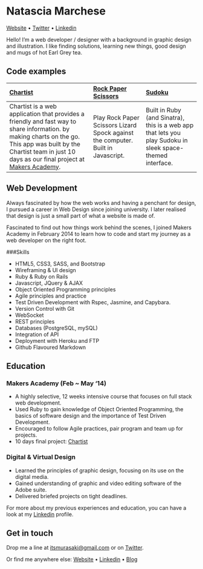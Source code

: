 Natascia Marchese
=================
[Website] • [Twitter] • [Linkedin]

Hello! I’m a web developer / designer with a background in graphic design and illustration.
I like finding solutions, learning new things, good design and mugs of hot Earl Grey tea.



Code examples
-------------

| [Chartist] | [Rock Paper Scissors] | [Sudoku] |
|:---------- |:--------------------- |:-------- |
| Chartist is a web application that provides a friendly and fast way to share information. by making charts on the go. This app was built by the Chartist team in just 10 days as our final project at [Makers Academy]. | Play Rock Paper Scissors Lizard Spock against the computer. Built in Javascript. | Built in Ruby (and Sinatra), this is a web app that lets you play Sudoku in sleek space-themed interface. |


Web Development
---------------

Always fascinated by how the web works and having a penchant for design, I pursued a career in Web Design since joining university. I later realised that design is just a small part of what a website is made of. 

Fascinated to find out how things work behind the scenes, I joined Makers Academy in February 2014 to learn how to code and start my journey as a web developer on the right foot.

###Skills
- HTML5, CSS3, SASS, and Bootstrap
- Wireframing & UI design
- Ruby & Ruby on Rails
- Javascript, JQuery & AJAX
- Object Oriented Programming principles
- Agile principles and practice
- Test Driven Development with Rspec, Jasmine, and Capybara.
- Version Control with Git
- WebSocket
- REST principles
- Databases (PostgreSQL, mySQL)
- Integration of API
- Deployment with Heroku and FTP
- Github Flavoured Markdown


Education
-----------
### Makers Academy (Feb ~ May ‘14)
- A highly selective, 12 weeks intensive course that focuses on full stack web development.
- Used Ruby to gain knowledge of Object Oriented Programming, the basics of software design and the importance of Test Driven Development.
- Encouraged to follow Agile practices, pair program and team up for projects.
- 10 days final project: [Chartist]

### Digital & Virtual Design 
- Learned the principles of graphic design, focusing on its use on the digital media.
- Gained understanding of graphic and video editing software of the Adobe suite.
- Delivered briefed projects on tight deadlines.

For more about my previous experiences and education, you can have a look at my [Linkedin] profile.


Get in touch
--------------
Drop me a line at [itsmurasaki@gmail.com] or on [Twitter].

Or find me anywhere else:
[Website] • [Linkedin] • [Blog]


[Website]: http://www.itsmurasaki.com
[Twitter]: http://twitter.com/itsmurasaki
[Linkedin]: http://linkedin.com/in/itsmurasaki
[Blog]: initaddcommit.tumblr.com
[itsmurasaki@gmail.com]: mailto:itsmurasaki@gmail.com

[Chartist]: https://github.com/chartist/chartist
[Rock Paper Scissors]: http://github.com/itsmurasaki/rockpaperscissors
[Sudoku]: http://github.com/itsmurasaki/web-sudoku

[Makers Academy]: http://www.makersacademy.com